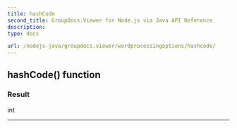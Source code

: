```yaml
---
title: hashCode
second_title: GroupDocs.Viewer for Node.js via Java API Reference
description: 
type: docs

url: /nodejs-java/groupdocs.viewer/wordprocessingoptions/hashcode/
---
```


## hashCode()  function


### Result
int


---


